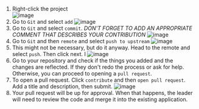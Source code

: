 1. Right-click the project </br>
![image](https://github.com/user-attachments/assets/d73d7d8d-7ba2-4f74-9641-12d80bdcfa5c)
2. Go to `Git` and select `add`
![image](https://github.com/user-attachments/assets/3273c87d-3a53-49a6-baca-0bf98bfd34ba)
3. Go to `Git` and select `commit`. 
*DON'T FORGET TO ADD AN APPROPRIATE COMMENT THAT DESCRIBES YOUR CONTRIBUTION*
![image](https://github.com/user-attachments/assets/5374ec0c-f721-4904-aefd-4e4f844c49ce)
4. Go to `Git` and then `remote` and select `push to upstream`
![image](https://github.com/user-attachments/assets/b95ae97f-9d57-4bce-bee6-1dc281ce8073)
5. This might not be necessary, but do it anyway. Head to the remote and select `push`. Then click next. I
![image](https://github.com/user-attachments/assets/ec7ddeda-2ad2-4780-b1d8-dc355771da78)
6. Go to your repository and check if the things you added and the changes are reflected. If they don't redo the process or ask for help. Otherwise, you can proceed to opening a `pull request`.
7. To open a pull request. Click `contribute` and then `open pull request`. Add a title and description, then submit.
![image](https://github.com/user-attachments/assets/d05a60b0-3306-4a44-87aa-fdf80648f034)
8. Your pull request will be up for approval. When that happens, the leader will need to review the code and merge it into the existing application.

